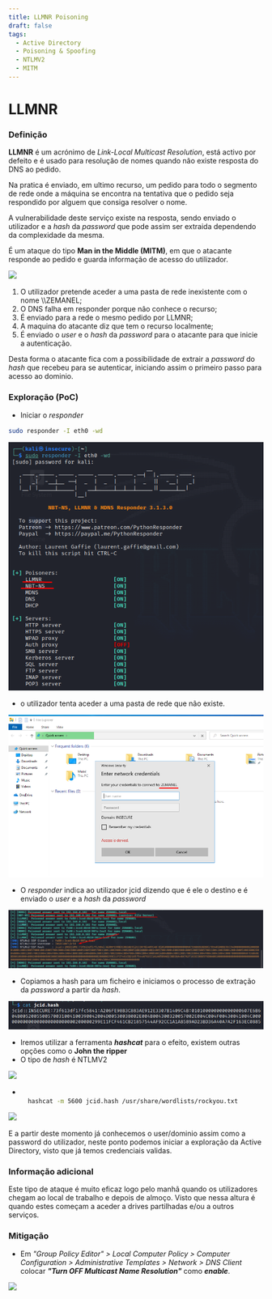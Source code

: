 ```yaml
---
title: LLMNR Poisoning
draft: false
tags:
  - Active Directory
  - Poisoning & Spoofing
  - NTLMV2
  - MITM
---
```


# LLMNR

### Definição

**LLMNR** é um acrónimo de _Link-Local Multicast Resolution_, está activo por defeito e é usado para resolução de nomes quando não existe resposta do DNS ao pedido.

Na pratica é enviado, em ultimo recurso, um pedido para todo o segmento de rede onde a máquina se encontra na tentativa que o pedido seja respondido por alguem que consiga resolver o nome.

A vulnerabilidade deste serviço existe na resposta, sendo enviado o utilizador e a _hash_ da _password_ que pode assim ser extraida dependendo da complexidade da mesma.

É um ataque do tipo **Man in the Middle (MITM)**, em que o atacante responde ao pedido e guarda informação de acesso do utilizador.

![](../ad\_llmnr/LLMNR.drawio.jpg#center)

1. O utilizador pretende aceder a uma pasta de rede inexistente com o nome \\\ZEMANEL;
2. O DNS falha em responder porque não conhece o recurso;
3. É enviado para a rede o mesmo pedido por LLMNR;
4. A maquina do atacante diz que tem o recurso localmente;
5. É enviado o _user_ e o _hash_ da _password_ para o atacante para que inicie a autenticação.

Desta forma o atacante fica com a possibilidade de extrair a _password_ do _hash_ que recebeu para se autenticar, iniciando assim o primeiro passo para acesso ao dominio.

### Exploração (PoC)

* Iniciar o _responder_

```Bash
sudo responder -I eth0 -wd
```

![](../../.gitbook/assets/responder.png)

* o utilizador tenta aceder a uma pasta de rede que não existe.

![](../../.gitbook/assets/acessoshared.png)

* O _responder_ indica ao utilizador jcid dizendo que é ele o destino e é enviado o _user_ e a _hash_ da _password_

![](../../.gitbook/assets/responderwithhash.png)

* Copiamos a hash para um ficheiro e iniciamos o processo de extração da _password_ a partir da _hash_.

![](../../.gitbook/assets/hash.png)

* Iremos utilizar a ferramenta _**hashcat**_ para o efeito, existem outras opções como o **John the ripper**
* O tipo de _hash_ é NTLMV2

![](../../.gitbook/assets/hashcat\_ntml.png)

* ```bash

    hashcat -m 5600 jcid.hash /usr/share/wordlists/rockyou.txt

  ```

![](../../.gitbook/assets/hashcatfinal.png)

E a partir deste momento já conhecemos o user/dominio assim como a password do utilizador, neste ponto podemos iniciar a exploração da Active Directory, visto que já temos credenciais validas.

### Informação adicional

Este tipo de ataque é muito eficaz logo pelo manhã quando os utilizadores chegam ao local de trabalho e depois de almoço. Visto que nessa altura é quando estes começam a aceder a drives partilhadas e/ou a outros serviços.

### Mitigação

* Em _"Group Policy Editor" > Local Computer Policy > Computer Configuration > Administrative Templates > Network > DNS Client_ colocar _**"Turn OFF Multicast Name Resolution"**_ como _**enable**_.

![](../ad\_llmnr/miti.png#center)
